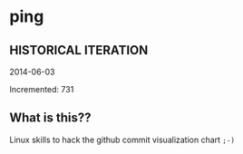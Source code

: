 # ping

## HISTORICAL ITERATION
2014-06-03

Incremented: 731

## What is this?? 
Linux skills to hack the github commit visualization chart `;-)`
